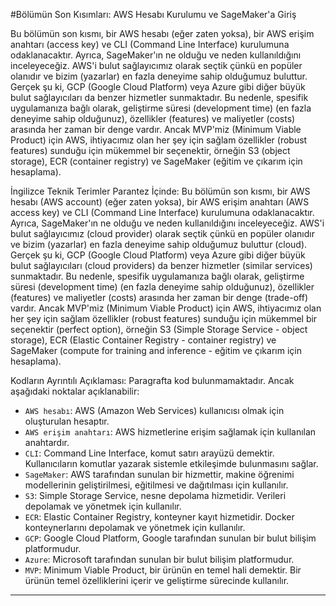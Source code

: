#Bölümün Son Kısımları: AWS Hesabı Kurulumu ve SageMaker'a Giriş

Bu bölümün son kısmı, bir AWS hesabı (eğer zaten yoksa), bir AWS erişim anahtarı (access key) ve CLI (Command Line Interface) kurulumuna odaklanacaktır. Ayrıca, SageMaker'ın ne olduğu ve neden kullanıldığını inceleyeceğiz. AWS'i bulut sağlayıcımız olarak seçtik çünkü en popüler olanıdır ve bizim (yazarlar) en fazla deneyime sahip olduğumuz buluttur. Gerçek şu ki, GCP (Google Cloud Platform) veya Azure gibi diğer büyük bulut sağlayıcıları da benzer hizmetler sunmaktadır. Bu nedenle, spesifik uygulamanıza bağlı olarak, geliştirme süresi (development time) (en fazla deneyime sahip olduğunuz), özellikler (features) ve maliyetler (costs) arasında her zaman bir denge vardır. Ancak MVP'miz (Minimum Viable Product) için AWS, ihtiyacımız olan her şey için sağlam özellikler (robust features) sunduğu için mükemmel bir seçenektir, örneğin S3 (object storage), ECR (container registry) ve SageMaker (eğitim ve çıkarım için hesaplama).

İngilizce Teknik Terimler Parantez İçinde:
Bu bölümün son kısmı, bir AWS hesabı (AWS account) (eğer zaten yoksa), bir AWS erişim anahtarı (AWS access key) ve CLI (Command Line Interface) kurulumuna odaklanacaktır. Ayrıca, SageMaker'ın ne olduğu ve neden kullanıldığını inceleyeceğiz. AWS'i bulut sağlayıcımız (cloud provider) olarak seçtik çünkü en popüler olanıdır ve bizim (yazarlar) en fazla deneyime sahip olduğumuz buluttur (cloud). Gerçek şu ki, GCP (Google Cloud Platform) veya Azure gibi diğer büyük bulut sağlayıcıları (cloud providers) da benzer hizmetler (similar services) sunmaktadır. Bu nedenle, spesifik uygulamanıza bağlı olarak, geliştirme süresi (development time) (en fazla deneyime sahip olduğunuz), özellikler (features) ve maliyetler (costs) arasında her zaman bir denge (trade-off) vardır. Ancak MVP'miz (Minimum Viable Product) için AWS, ihtiyacımız olan her şey için sağlam özellikler (robust features) sunduğu için mükemmel bir seçenektir (perfect option), örneğin S3 (Simple Storage Service - object storage), ECR (Elastic Container Registry - container registry) ve SageMaker (compute for training and inference - eğitim ve çıkarım için hesaplama).

Kodların Ayrıntılı Açıklaması:
Paragrafta kod bulunmamaktadır. Ancak aşağıdaki noktalar açıklanabilir:

- `AWS hesabı`: AWS (Amazon Web Services) kullanıcısı olmak için oluşturulan hesaptır.
- `AWS erişim anahtarı`: AWS hizmetlerine erişim sağlamak için kullanılan anahtardır.
- `CLI`: Command Line Interface, komut satırı arayüzü demektir. Kullanıcıların komutlar yazarak sistemle etkileşimde bulunmasını sağlar.
- `SageMaker`: AWS tarafından sunulan bir hizmettir, makine öğrenimi modellerinin geliştirilmesi, eğitilmesi ve dağıtılması için kullanılır.
- `S3`: Simple Storage Service, nesne depolama hizmetidir. Verileri depolamak ve yönetmek için kullanılır.
- `ECR`: Elastic Container Registry, konteyner kayıt hizmetidir. Docker konteynerlarını depolamak ve yönetmek için kullanılır.
- `GCP`: Google Cloud Platform, Google tarafından sunulan bir bulut bilişim platformudur.
- `Azure`: Microsoft tarafından sunulan bir bulut bilişim platformudur.
- `MVP`: Minimum Viable Product, bir ürünün en temel hali demektir. Bir ürünün temel özelliklerini içerir ve geliştirme sürecinde kullanılır.

---

